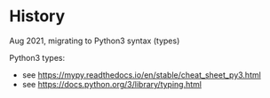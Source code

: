 # History
Aug 2021, migrating to Python3 syntax (types)

Python3 types: 
- see <https://mypy.readthedocs.io/en/stable/cheat_sheet_py3.html>
- see <https://docs.python.org/3/library/typing.html>

